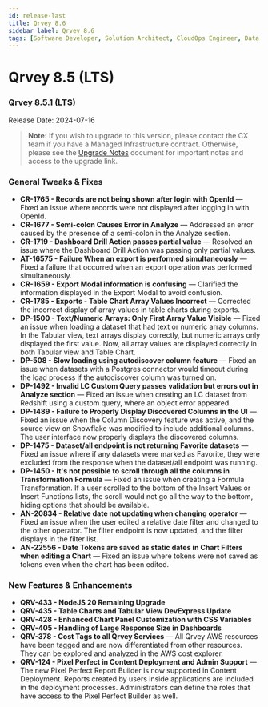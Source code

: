 ```yaml
---
id: release-last
title: Qrvey 8.6
sidebar_label: Qrvey 8.6
tags: [Software Developer, Solution Architect, CloudOps Engineer, Data Analyst]
---
```



# Qrvey 8.5 (LTS)

### Qrvey 8.5.1 (LTS)

Release Date: 2024-07-16

> **Note:** If you wish to upgrade to this version, please contact the CX team if you have a Managed Infrastructure contract. Otherwise, please see the [Upgrade Notes](../upgrade-notes) document for important notes and access to the upgrade link.

### General Tweaks & Fixes

- **CR-1765 - Records are not being shown after login with OpenId** — Fixed an issue where records were not displayed after logging in with OpenId.
- **CR-1677 - Semi-colon Causes Error in Analyze** — Addressed an error caused by the presence of a semi-colon in the Analyze section.
- **CR-1719 - Dashboard Drill Action passes partial value** — Resolved an issue where the Dashboard Drill Action was passing only partial values.
- **AT-16575 - Failure When an export is performed simultaneously** — Fixed a failure that occurred when an export operation was performed simultaneously.
- **CR-1659 - Export Modal information is confusing** — Clarified the information displayed in the Export Modal to avoid confusion.
- **CR-1785 - Exports - Table Chart Array Values Incorrect** — Corrected the incorrect display of array values in table charts during exports.
- **DP-1500 - Text/Numeric Arrays: Only First Array Value Visible** — Fixed an issue when loading a dataset that had text or numeric array columns. In the Tabular view, text arrays display correctly, but numeric arrays only displayed the first value. Now, all array values are displayed correctly in both Tabular view and Table Chart.
- **DP-508 - Slow loading using autodiscover column feature** — Fixed an issue when datasets with a Postgres connector would timeout during the load process if the autodiscover column was turned on.
- **DP-1492 - Invalid LC Custom Query passes validation but errors out in Analyze section** — Fixed an issue when creating an LC dataset from Redshift using a custom query, where an object error appeared.
- **DP-1489 - Failure to Properly Display Discovered Columns in the UI** — Fixed an issue when the Column Discovery feature was active, and the source view on Snowflake was modified to include additional columns. The user interface now properly displays the discovered columns.
- **DP-1475 - Dataset/all endpoint is not returning Favorite datasets** — Fixed an issue where if any datasets were marked as Favorite, they were excluded from the response when the dataset/all endpoint was running.
- **DP-1450 - It's not possible to scroll through all the columns in Transformation Formula** — Fixed an issue when creating a Formula Transformation. If a user scrolled to the bottom of the Insert Values or Insert Functions lists, the scroll would not go all the way to the bottom, hiding options that should be available.
- **AN-20834 - Relative date not updating when changing operator** — Fixed an issue when the user edited a relative date filter and changed to the other operator. The filter endpoint is now updated, and the filter displays in the filter list.
- **AN-22556 - Date Tokens are saved as static dates in Chart Filters when editing a Chart** — Fixed an issue where tokens were not saved as tokens even when the chart has been edited.

### New Features & Enhancements

- **QRV-433 - NodeJS 20 Remaining Upgrade**
- **QRV-435 - Table Charts and Tabular View DevExpress Update**
- **QRV-428 - Enhanced Chart Panel Customization with CSS Variables**
- **QRV-405 - Handling of Large Response Size in Dashboards**
- **QRV-378 - Cost Tags to all Qrvey Services** — All Qrvey AWS resources have been tagged and are now differentiated from other resources. They can be explored and analyzed in the AWS cost explorer.
- **QRV-124 - Pixel Perfect in Content Deployment and Admin Support** — The new Pixel Perfect Report Builder is now supported in Content Deployment. Reports created by users inside applications are included in the deployment processes. Administrators can define the roles that have access to the Pixel Perfect Builder as well.

